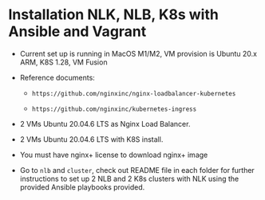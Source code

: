 # Installation NLK, NLB, K8s with Ansible and Vagrant

- Current set up is running in MacOS M1/M2, VM provision is Ubuntu 20.x ARM, K8S 1.28, VM Fusion

- Reference documents:

  - `https://github.com/nginxinc/nginx-loadbalancer-kubernetes`

  - `https://github.com/nginxinc/kubernetes-ingress`

- 2 VMs Ubuntu 20.04.6 LTS as Nginx Load Balancer.

- 2 VMs Ubuntu 20.04.6 LTS with K8S install.

- You must have nginx+ license to download nginx+ image

- Go to `nlb` and `cluster`, check out README file in each folder for further instructions to set up 2 NLB and 2 K8s clusters with NLK using the provided Ansible playbooks provided.
